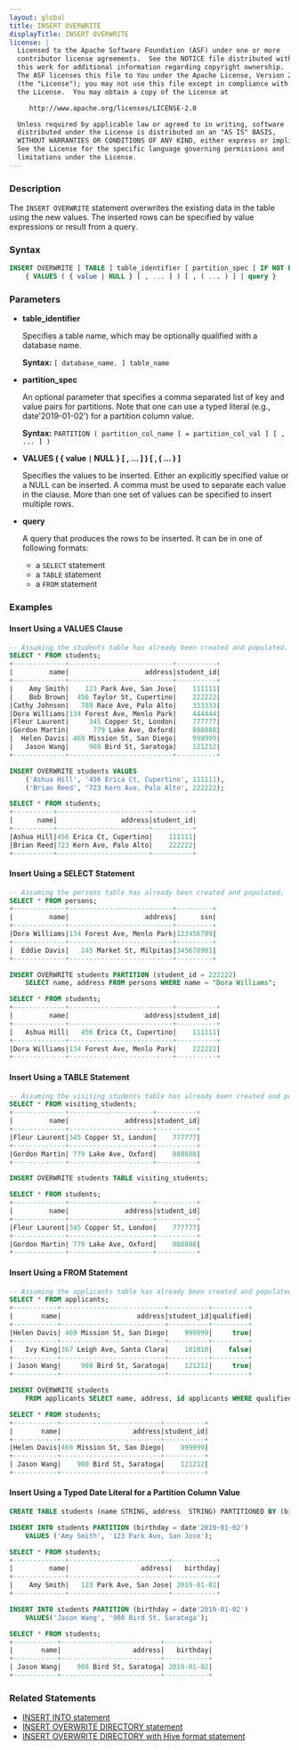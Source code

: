 ```yaml
---
layout: global
title: INSERT OVERWRITE
displayTitle: INSERT OVERWRITE
license: |
  Licensed to the Apache Software Foundation (ASF) under one or more
  contributor license agreements.  See the NOTICE file distributed with
  this work for additional information regarding copyright ownership.
  The ASF licenses this file to You under the Apache License, Version 2.0
  (the "License"); you may not use this file except in compliance with
  the License.  You may obtain a copy of the License at

     http://www.apache.org/licenses/LICENSE-2.0

  Unless required by applicable law or agreed to in writing, software
  distributed under the License is distributed on an "AS IS" BASIS,
  WITHOUT WARRANTIES OR CONDITIONS OF ANY KIND, either express or implied.
  See the License for the specific language governing permissions and
  limitations under the License.
---
```


### Description

The `INSERT OVERWRITE` statement overwrites the existing data in the table using the new values. The inserted rows can be specified by value expressions or result from a query.

### Syntax

```sql
INSERT OVERWRITE [ TABLE ] table_identifier [ partition_spec [ IF NOT EXISTS ] ]
    { VALUES ( { value | NULL } [ , ... ] ) [ , ( ... ) ] | query }
```

### Parameters

* **table_identifier**

    Specifies a table name, which may be optionally qualified with a database name.

    **Syntax:** `[ database_name. ] table_name`

* **partition_spec**

    An optional parameter that specifies a comma separated list of key and value pairs
    for partitions. Note that one can use a typed literal (e.g., date'2019-01-02') for a partition column value.

    **Syntax:** `PARTITION ( partition_col_name [ = partition_col_val ] [ , ... ] )`

* **VALUES ( { value `|` NULL } [ , ... ] ) [ , ( ... ) ]**

    Specifies the values to be inserted. Either an explicitly specified value or a NULL can be inserted.
    A comma must be used to separate each value in the clause. More than one set of values can be specified to insert multiple rows.

* **query**

    A query that produces the rows to be inserted. It can be in one of following formats:
    * a `SELECT` statement
    * a `TABLE` statement
    * a `FROM` statement

### Examples

#### Insert Using a VALUES Clause

```sql
-- Assuming the students table has already been created and populated.
SELECT * FROM students;
+-------------+--------------------------+----------+
|         name|                   address|student_id|
+-------------+--------------------------+----------+
|    Amy Smith|    123 Park Ave, San Jose|    111111|
|    Bob Brown|  456 Taylor St, Cupertino|    222222|
|Cathy Johnson|   789 Race Ave, Palo Alto|    333333|
|Dora Williams|134 Forest Ave, Menlo Park|    444444|
|Fleur Laurent|     345 Copper St, London|    777777|
|Gordon Martin|      779 Lake Ave, Oxford|    888888|
|  Helen Davis| 469 Mission St, San Diego|    999999|
|   Jason Wang|     908 Bird St, Saratoga|    121212|
+-------------+--------------------------+----------+

INSERT OVERWRITE students VALUES
    ('Ashua Hill', '456 Erica Ct, Cupertino', 111111),
    ('Brian Reed', '723 Kern Ave, Palo Alto', 222222);

SELECT * FROM students;
+----------+-----------------------+----------+
|      name|                address|student_id|
+----------+-----------------------+----------+
|Ashua Hill|456 Erica Ct, Cupertino|    111111|
|Brian Reed|723 Kern Ave, Palo Alto|    222222|
+----------+-----------------------+----------+
```

#### Insert Using a SELECT Statement

```sql
-- Assuming the persons table has already been created and populated.
SELECT * FROM persons;
+-------------+--------------------------+---------+
|         name|                   address|      ssn|
+-------------+--------------------------+---------+
|Dora Williams|134 Forest Ave, Menlo Park|123456789|
+-------------+--------------------------+---------+
|  Eddie Davis|   245 Market St, Milpitas|345678901|
+-------------+--------------------------+---------+

INSERT OVERWRITE students PARTITION (student_id = 222222)
    SELECT name, address FROM persons WHERE name = "Dora Williams";

SELECT * FROM students;
+-------------+--------------------------+----------+
|         name|                   address|student_id|
+-------------+--------------------------+----------+
|   Ashua Hill|   456 Erica Ct, Cupertino|    111111|
+-------------+--------------------------+----------+
|Dora Williams|134 Forest Ave, Menlo Park|    222222|
+-------------+--------------------------+----------+
```

#### Insert Using a TABLE Statement

```sql
-- Assuming the visiting_students table has already been created and populated.
SELECT * FROM visiting_students;
+-------------+---------------------+----------+
|         name|              address|student_id|
+-------------+---------------------+----------+
|Fleur Laurent|345 Copper St, London|    777777|
+-------------+---------------------+----------+
|Gordon Martin| 779 Lake Ave, Oxford|    888888|
+-------------+---------------------+----------+

INSERT OVERWRITE students TABLE visiting_students;

SELECT * FROM students;
+-------------+---------------------+----------+
|         name|              address|student_id|
+-------------+---------------------+----------+
|Fleur Laurent|345 Copper St, London|    777777|
+-------------+---------------------+----------+
|Gordon Martin| 779 Lake Ave, Oxford|    888888|
+-------------+---------------------+----------+
```

#### Insert Using a FROM Statement

```sql
-- Assuming the applicants table has already been created and populated.
SELECT * FROM applicants;
+-----------+--------------------------+----------+---------+
|       name|                   address|student_id|qualified|
+-----------+--------------------------+----------+---------+
|Helen Davis| 469 Mission St, San Diego|    999999|     true|
+-----------+--------------------------+----------+---------+
|   Ivy King|367 Leigh Ave, Santa Clara|    101010|    false|
+-----------+--------------------------+----------+---------+
| Jason Wang|     908 Bird St, Saratoga|    121212|     true|
+-----------+--------------------------+----------+---------+

INSERT OVERWRITE students
    FROM applicants SELECT name, address, id applicants WHERE qualified = true;

SELECT * FROM students;
+-----------+-------------------------+----------+
|       name|                  address|student_id|
+-----------+-------------------------+----------+
|Helen Davis|469 Mission St, San Diego|    999999|
+-----------+-------------------------+----------+
| Jason Wang|    908 Bird St, Saratoga|    121212|
+-----------+-------------------------+----------+
```

#### Insert Using a Typed Date Literal for a Partition Column Value
```sql
CREATE TABLE students (name STRING, address  STRING) PARTITIONED BY (birthday DATE);

INSERT INTO students PARTITION (birthday = date'2019-01-02')
    VALUES ('Amy Smith', '123 Park Ave, San Jose');

SELECT * FROM students;
+-------------+-------------------------+-----------+
|         name|                  address|   birthday|
+-------------+-------------------------+-----------+
|    Amy Smith|   123 Park Ave, San Jose| 2019-01-02|
+-------------+-------------------------+-----------+

INSERT INTO students PARTITION (birthday = date'2019-01-02')
    VALUES('Jason Wang', '908 Bird St, Saratoga');

SELECT * FROM students;
+-----------+-------------------------+-----------+
|       name|                  address|   birthday|
+-----------+-------------------------+-----------+
| Jason Wang|    908 Bird St, Saratoga| 2019-01-02|
+-----------+-------------------------+-----------+
```

### Related Statements

* [INSERT INTO statement](sql-ref-syntax-dml-insert-into.html)
* [INSERT OVERWRITE DIRECTORY statement](sql-ref-syntax-dml-insert-overwrite-directory.html)
* [INSERT OVERWRITE DIRECTORY with Hive format statement](sql-ref-syntax-dml-insert-overwrite-directory-hive.html)

